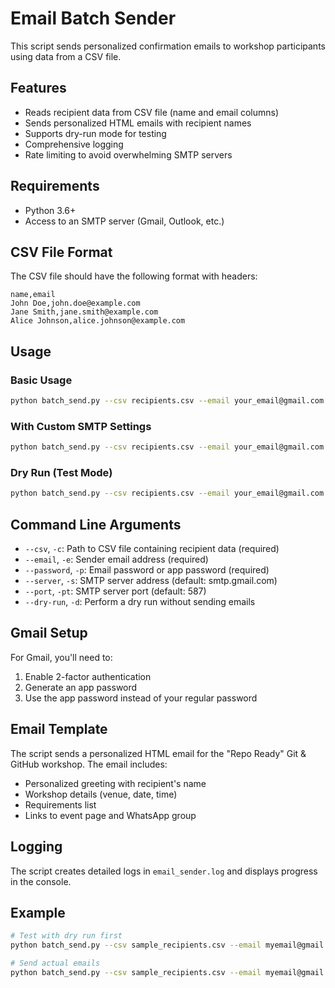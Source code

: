 # Email Batch Sender

This script sends personalized confirmation emails to workshop participants using data from a CSV file.

## Features

- Reads recipient data from CSV file (name and email columns)
- Sends personalized HTML emails with recipient names
- Supports dry-run mode for testing
- Comprehensive logging
- Rate limiting to avoid overwhelming SMTP servers

## Requirements

- Python 3.6+
- Access to an SMTP server (Gmail, Outlook, etc.)

## CSV File Format

The CSV file should have the following format with headers:

```csv
name,email
John Doe,john.doe@example.com
Jane Smith,jane.smith@example.com
Alice Johnson,alice.johnson@example.com
```

## Usage

### Basic Usage

```bash
python batch_send.py --csv recipients.csv --email your_email@gmail.com --password your_app_password
```

### With Custom SMTP Settings

```bash
python batch_send.py --csv recipients.csv --email your_email@gmail.com --password your_password --server smtp.gmail.com --port 587
```

### Dry Run (Test Mode)

```bash
python batch_send.py --csv recipients.csv --email your_email@gmail.com --password your_password --dry-run
```

## Command Line Arguments

- `--csv`, `-c`: Path to CSV file containing recipient data (required)
- `--email`, `-e`: Sender email address (required)
- `--password`, `-p`: Email password or app password (required)
- `--server`, `-s`: SMTP server address (default: smtp.gmail.com)
- `--port`, `-pt`: SMTP server port (default: 587)
- `--dry-run`, `-d`: Perform a dry run without sending emails

## Gmail Setup

For Gmail, you'll need to:

1. Enable 2-factor authentication
2. Generate an app password
3. Use the app password instead of your regular password

## Email Template

The script sends a personalized HTML email for the "Repo Ready" Git & GitHub workshop. The email includes:

- Personalized greeting with recipient's name
- Workshop details (venue, date, time)
- Requirements list
- Links to event page and WhatsApp group

## Logging

The script creates detailed logs in `email_sender.log` and displays progress in the console.

## Example

```bash
# Test with dry run first
python batch_send.py --csv sample_recipients.csv --email myemail@gmail.com --password myapppassword --dry-run

# Send actual emails
python batch_send.py --csv sample_recipients.csv --email myemail@gmail.com --password myapppassword
```
